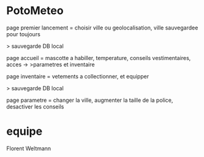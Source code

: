 # PotoMeteo

page premier lancement = choisir ville ou geolocalisation, ville sauvegardee pour toujours

\> sauvegarde DB local

page accueil = mascotte a habiller, temperature, conseils vestimentaires, acces -> >parametres et inventaire

page inventaire = vetements a collectionner, et equipper

\> sauvegarde DB local

page parametre = changer la ville, augmenter la taille de la police, desactiver les conseils

# equipe

Florent Weltmann
